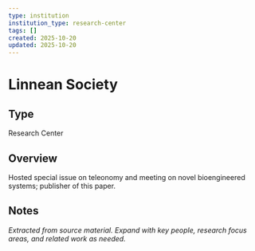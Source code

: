 ```yaml
---
type: institution
institution_type: research-center
tags: []
created: 2025-10-20
updated: 2025-10-20
---
```


# Linnean Society

## Type

Research Center

## Overview

Hosted special issue on teleonomy and meeting on novel bioengineered systems; publisher of this paper.

## Notes

*Extracted from source material. Expand with key people, research focus areas, and related work as needed.*
